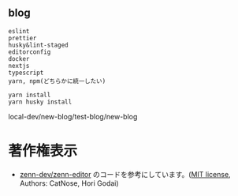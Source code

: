 ## blog
```
eslint
prettier
husky&lint-staged
editorconfig
docker
nextjs
typescript
yarn, npm(どちらかに統一したい)
```

```
yarn install
yarn husky install
```
local-dev/new-blog/test-blog/new-blog

# 著作権表示
- [zenn-dev/zenn-editor](https://github.com/zenn-dev/zenn-editor) のコードを参考にしています。([MIT license](https://github.com/zenn-dev/zenn-editor#licence), Authors: CatNose, Hori Godai)

